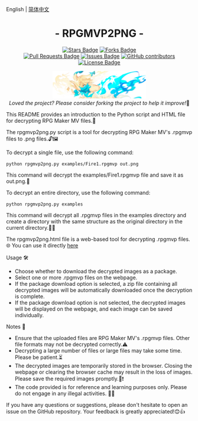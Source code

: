 English | [简体中文](./README_cn.md)

<div align="center">
<!-- 标题 -->

<h1 align="center">
  - RPGMVP2PNG - 
</h1>

<!-- star数, fork数, pulls数, issues数, contributors数, 开源协议 -->
<a href="https://github.com/DrRyanHuang/rpgmvp2png/stargazers"><img src="https://img.shields.io/github/stars/DrRyanHuang/rpgmvp2png" alt="Stars Badge"/></a>
<a href="https://github.com/DrRyanHuang/rpgmvp2png/network/members"><img src="https://img.shields.io/github/forks/DrRyanHuang/rpgmvp2png" alt="Forks Badge"/></a>
<br/>
<a href="https://github.com/DrRyanHuang/rpgmvp2png/pulls"><img src="https://img.shields.io/github/issues-pr/DrRyanHuang/rpgmvp2png" alt="Pull Requests Badge"/></a>
<a href="https://github.com/DrRyanHuang/rpgmvp2png/issues"><img src="https://img.shields.io/github/issues/DrRyanHuang/rpgmvp2png" alt="Issues Badge"/></a>
<a href="https://github.com/DrRyanHuang/rpgmvp2png/graphs/contributors"><img alt="GitHub contributors" src="https://img.shields.io/github/contributors/DrRyanHuang/rpgmvp2png?color=2b9348"></a>
<a href="https://github.com/DrRyanHuang/rpgmvp2png/blob/master/LICENSE"><img src="https://img.shields.io/github/license/DrRyanHuang/rpgmvp2png?color=2b9348" alt="License Badge"/></a>





<!-- logo -->
<img alt="LOGO" src="logo/CutIn_Furea.png" width="50%"> </img>
<br/>
<i>Loved the project? Please consider forking the project to help it improve!</i>🌟

</div>


This README provides an introduction to the Python script and HTML file for decrypting RPG Maker MV files.📜

The rpgmvp2png.py script is a tool for decrypting RPG Maker MV's .rpgmvp files to .png files.🔓🖼️

To decrypt a single file, use the following command:


```
python rpgmvp2png.py examples/Fire1.rpgmvp out.png
```
This command will decrypt the examples/Fire1.rpgmvp file and save it as out.png.🚀

To decrypt an entire directory, use the following command:

```
python rpgmvp2png.py examples
```

This command will decrypt all .rpgmvp files in the examples directory and create a directory with the same structure as the original directory in the current directory.📂✨


The rpgmvp2png.html file is a web-based tool for decrypting .rpgmvp files.🌐 You can use it directly [here](https://drryanhuang.github.io/rpgmvp2png/rpgmvp2png.html)


Usage 🛠️

- Choose whether to download the decrypted images as a package.
- Select one or more .rpgmvp files on the webpage.
- If the package download option is selected, a zip file containing all decrypted images will be automatically downloaded once the decryption is complete.
- If the package download option is not selected, the decrypted images will be displayed on the webpage, and each image can be saved individually.

Notes 📝

- Ensure that the uploaded files are RPG Maker MV's .rpgmvp files. Other file formats may not be decrypted correctly.⚠️
- Decrypting a large number of files or large files may take some time. Please be patient.⏳
- The decrypted images are temporarily stored in the browser. Closing the webpage or clearing the browser cache may result in the loss of images. Please save the required images promptly.💾❗
- The code provided is for reference and learning purposes only. Please do not engage in any illegal activities. 🙏❌


If you have any questions or suggestions, please don't hesitate to open an issue on the GitHub repository. Your feedback is greatly appreciated!😊👍